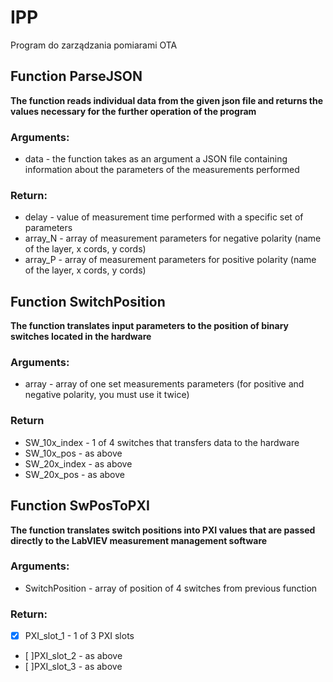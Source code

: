 # IPP
Program do zarządzania pomiarami OTA


## Function ParseJSON

**The function reads individual data from the given json file and returns the values necessary for the further operation of the program**

### Arguments:
- data - the function takes as an argument a JSON file containing information about the parameters of the measurements performed

### Return:
- delay - value of measurement time performed with a specific set of parameters
- array_N - array of measurement parameters for negative polarity (name of the layer, x cords, y cords)
- array_P - array of measurement parameters for positive polarity (name of the layer, x cords, y cords)


## Function SwitchPosition

**The function translates input parameters to the position of binary switches located in the hardware**

### Arguments:
- array - array of one set measurements parameters (for positive and negative polarity, you must use it twice)

### Return
- SW_10x_index - 1 of 4 switches that transfers data to the hardware
- SW_10x_pos - as above
- SW_20x_index - as above
- SW_20x_pos - as above

## Function SwPosToPXI

**The function translates switch positions into PXI values that are passed directly to the LabVIEV measurement management software**

### Arguments: 
- SwitchPosition - array of position of 4 switches from previous function

### Return:
- [x] PXI_slot_1 - 1 of 3 PXI slots
- [ ]PXI_slot_2 - as above
- [ ]PXI_slot_3 - as above
